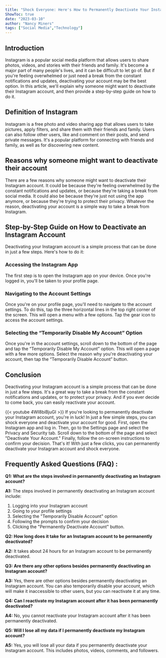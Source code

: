 ```yaml
---
title: "Shock Everyone: Here's How to Permanently Deactivate Your Instagram Account in Just a Few Simple Steps!"
ShowToc: true 
date: "2023-03-10"
author: "Nancy Miners" 
tags: ["Social Media","Technology"]
---
```

## Introduction

Instagram is a popular social media platform that allows users to share photos, videos, and stories with their friends and family. It's become a major part of many people's lives, and it can be difficult to let go of. But if you're feeling overwhelmed or just need a break from the constant notifications and updates, deactivating your account may be the best option. In this article, we'll explain why someone might want to deactivate their Instagram account, and then provide a step-by-step guide on how to do it. 

## Definition of Instagram

Instagram is a free photo and video sharing app that allows users to take pictures, apply filters, and share them with their friends and family. Users can also follow other users, like and comment on their posts, and send private messages. It's a popular platform for connecting with friends and family, as well as for discovering new content.

## Reasons why someone might want to deactivate their account

There are a few reasons why someone might want to deactivate their Instagram account. It could be because they're feeling overwhelmed by the constant notifications and updates, or because they're taking a break from social media. It could also be because they're just not using the app anymore, or because they're trying to protect their privacy. Whatever the reason, deactivating your account is a simple way to take a break from Instagram.

## Step-by-Step Guide on How to Deactivate an Instagram Account

Deactivating your Instagram account is a simple process that can be done in just a few steps. Here's how to do it:

### Accessing the Instagram App

The first step is to open the Instagram app on your device. Once you're logged in, you'll be taken to your profile page.

### Navigating to the Account Settings

Once you're on your profile page, you'll need to navigate to the account settings. To do this, tap the three horizontal lines in the top right corner of the screen. This will open a menu with a few options. Tap the gear icon to access the account settings.

### Selecting the “Temporarily Disable My Account” Option

Once you're in the account settings, scroll down to the bottom of the page and tap the “Temporarily Disable My Account” option. This will open a page with a few more options. Select the reason why you're deactivating your account, then tap the “Temporarily Disable Account” button.

## Conclusion

Deactivating your Instagram account is a simple process that can be done in just a few steps. It's a great way to take a break from the constant notifications and updates, or to protect your privacy. And if you ever decide to come back, you can easily reactivate your account.

{{< youtube 4WI8biBjuGI >}} 
If you're looking to permanently deactivate your Instagram account, you're in luck! In just a few simple steps, you can shock everyone and deactivate your account for good. First, open the Instagram app and log in. Then, go to the Settings page and select the Privacy and Security tab. Scroll down to the bottom of the page and select "Deactivate Your Account." Finally, follow the on-screen instructions to confirm your decision. That's it! With just a few clicks, you can permanently deactivate your Instagram account and shock everyone.

## Frequently Asked Questions (FAQ) :
**Q1: What are the steps involved in permanently deactivating an Instagram account?**

**A1:** The steps involved in permanently deactivating an Instagram account include: 
1. Logging into your Instagram account 
2. Going to your profile settings 
3. Selecting the "Temporarily Disable Account" option 
4. Following the prompts to confirm your decision 
5. Clicking the "Permanently Deactivate Account" button. 

**Q2: How long does it take for an Instagram account to be permanently deactivated?**

**A2:** It takes about 24 hours for an Instagram account to be permanently deactivated. 

**Q3: Are there any other options besides permanently deactivating an Instagram account?**

**A3:** Yes, there are other options besides permanently deactivating an Instagram account. You can also temporarily disable your account, which will make it inaccessible to other users, but you can reactivate it at any time. 

**Q4: Can I reactivate my Instagram account after it has been permanently deactivated?**

**A4:** No, you cannot reactivate your Instagram account after it has been permanently deactivated. 

**Q5: Will I lose all my data if I permanently deactivate my Instagram account?**

**A5:** Yes, you will lose all your data if you permanently deactivate your Instagram account. This includes photos, videos, comments, and followers.


